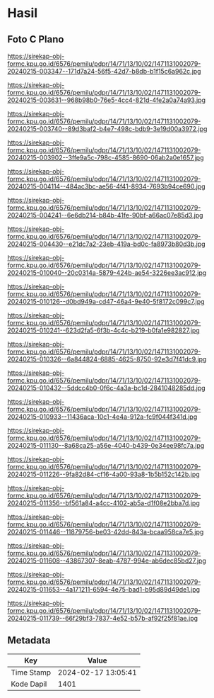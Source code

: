 # Hasil

## Foto C Plano

https://sirekap-obj-formc.kpu.go.id/6576/pemilu/pdpr/14/71/13/10/02/1471131002079-20240215-003347--171d7a24-56f5-42d7-b8db-b1f15c6a962c.jpg

https://sirekap-obj-formc.kpu.go.id/6576/pemilu/pdpr/14/71/13/10/02/1471131002079-20240215-003631--968b98b0-76e5-4cc4-821d-4fe2a0a74a93.jpg

https://sirekap-obj-formc.kpu.go.id/6576/pemilu/pdpr/14/71/13/10/02/1471131002079-20240215-003740--89d3baf2-b4e7-498c-bdb9-3e19d00a3972.jpg

https://sirekap-obj-formc.kpu.go.id/6576/pemilu/pdpr/14/71/13/10/02/1471131002079-20240215-003902--3ffe9a5c-798c-4585-8690-06ab2a0e1657.jpg

https://sirekap-obj-formc.kpu.go.id/6576/pemilu/pdpr/14/71/13/10/02/1471131002079-20240215-004114--484ac3bc-ae56-4f41-8934-7693b94ce690.jpg

https://sirekap-obj-formc.kpu.go.id/6576/pemilu/pdpr/14/71/13/10/02/1471131002079-20240215-004241--6e6db214-b84b-41fe-90bf-a66ac07e85d3.jpg

https://sirekap-obj-formc.kpu.go.id/6576/pemilu/pdpr/14/71/13/10/02/1471131002079-20240215-004430--e21dc7a2-23eb-419a-bd0c-fa8973b80d3b.jpg

https://sirekap-obj-formc.kpu.go.id/6576/pemilu/pdpr/14/71/13/10/02/1471131002079-20240215-010040--20c0314a-5879-424b-ae54-3226ee3ac912.jpg

https://sirekap-obj-formc.kpu.go.id/6576/pemilu/pdpr/14/71/13/10/02/1471131002079-20240215-010126--d0bd949a-cd47-46a4-9e40-5f8172c099c7.jpg

https://sirekap-obj-formc.kpu.go.id/6576/pemilu/pdpr/14/71/13/10/02/1471131002079-20240215-010241--623d2fa5-6f3b-4c4c-b219-b0fa1e982827.jpg

https://sirekap-obj-formc.kpu.go.id/6576/pemilu/pdpr/14/71/13/10/02/1471131002079-20240215-010326--6a844824-6885-4625-8750-92e3d7f41dc9.jpg

https://sirekap-obj-formc.kpu.go.id/6576/pemilu/pdpr/14/71/13/10/02/1471131002079-20240215-010432--5ddcc4b0-0f6c-4a3a-bc1d-2841048285dd.jpg

https://sirekap-obj-formc.kpu.go.id/6576/pemilu/pdpr/14/71/13/10/02/1471131002079-20240215-010933--11436aca-10c1-4e4a-912a-fc9f044f341d.jpg

https://sirekap-obj-formc.kpu.go.id/6576/pemilu/pdpr/14/71/13/10/02/1471131002079-20240215-011130--8a68ca25-a56e-4040-b439-0e34ee98fc7a.jpg

https://sirekap-obj-formc.kpu.go.id/6576/pemilu/pdpr/14/71/13/10/02/1471131002079-20240215-011226--9fa82d84-cf16-4a00-93a8-1b5b152c142b.jpg

https://sirekap-obj-formc.kpu.go.id/6576/pemilu/pdpr/14/71/13/10/02/1471131002079-20240215-011356--bf561a84-a4cc-4102-ab5a-d1f08e2bba7d.jpg

https://sirekap-obj-formc.kpu.go.id/6576/pemilu/pdpr/14/71/13/10/02/1471131002079-20240215-011446--11879756-be03-42dd-843a-bcaa958ca7e5.jpg

https://sirekap-obj-formc.kpu.go.id/6576/pemilu/pdpr/14/71/13/10/02/1471131002079-20240215-011608--43867307-8eab-4787-994e-ab6dec85bd27.jpg

https://sirekap-obj-formc.kpu.go.id/6576/pemilu/pdpr/14/71/13/10/02/1471131002079-20240215-011653--4a171211-6594-4e75-bad1-b95d89d49de1.jpg

https://sirekap-obj-formc.kpu.go.id/6576/pemilu/pdpr/14/71/13/10/02/1471131002079-20240215-011739--66f29bf3-7837-4e52-b57b-af92f25f81ae.jpg


## Metadata

| Key        | Value               |
| ---------- | ------------------- |
| Time Stamp | 2024-02-17 13:05:41 |
| Kode Dapil | 1401                |



